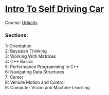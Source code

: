 # [Intro To Self Driving Car](https://www.udacity.com/course/intro-to-self-driving-cars--nd113)
Course: [Udacity](https://www.udacity.com/)

### Sections:
1: Orientation  
2: Bayesian Thinking  
3: Working With Matrices  
4: C++ Basics  
5: Performance Programming in C++  
6: Navigating Data Structures  
7: Career  
8: Vehicle Motion and Control  
9: Computer Vision and Machine Learning
